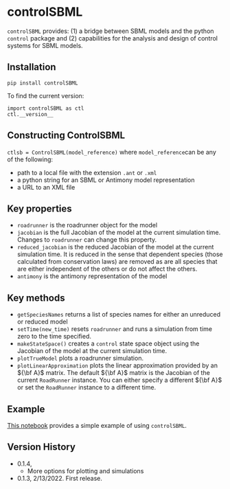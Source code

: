 # controlSBML
``controlSBML`` provides: (1) a bridge between SBML models and the python ``control`` package and (2) capabilities for the analysis and design of control systems for SBML models.

## Installation
``pip install controlSBML``

To find the current version:
```
import controlSBML as ctl
ctl.__version__
```

## Constructing ControlSBML
``ctlsb = ControlSBML(model_reference)`` where
``model_reference``can be any of the following:
* path to a local file with the extension ``.ant`` or ``.xml``
* a python string for an SBML or Antimony model representation
* a URL to an XML file

## Key properties
* ``roadrunner`` is the roadrunner object for the model
* ``jacobian`` is the full Jacobian of the model at the current simulation time. Changes to ``roadrunner`` can change this property.
* ``reduced_jacobian`` is the reduced Jacobian of the model at the current simulation time. It is reduced in the
sense that dependent species (those calculated from conservation laws) are removed as are all species
that are either independent of the others or do not affect the others.
* ``antimony`` is the antimony representation of the model

## Key methods
* ``getSpeciesNames`` returns a list of species names for either an unreduced or reduced model
* ``setTime(new_time)`` resets ``roadrunner`` and runs a simulation from time zero to the time specified.
* ``makeStateSpace()`` creates a ``control`` state space object using the Jacobian of the model at the current simulation time.
* ``plotTrueModel`` plots a roadrunner simulation.
* ``plotLinearApproximation`` plots the linear approximation provided by an ${\bf A}$ matrix. The default ${\bf A}$ matrix
is the Jacobian of the current ``RoadRunner`` instance. You can either specify a different ${\bf A}$ or set the ``RoadRunner`` instance to a different time.

## Example

[This notebook](https://github.com/ModelEngineering/controlSBML/blob/main/notebooks/Using-Control-SBML.ipynb) provides a simple example of using ``controlSBML``.

## Version History
* 0.1.4,
  * More options for plotting and simulations
* 0.1.3, 2/13/2022. First release.
